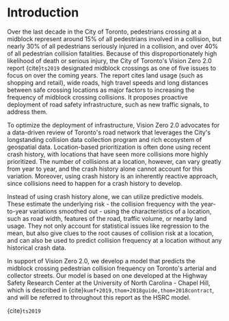 # Introduction

Over the last decade in the City of Toronto, pedestrians crossing at a midblock
represent around 15% of all pedestrians involved in a collision, but nearly 30%
of all pedestrians seriously injured in a collision, and over 40% of all
pedestrian collision fatalities. Because of this disproportionately high
likelihood of death or serious injury, the City of Toronto's Vision Zero 2.0
report {cite}`ts2019` designated midblock crossings as one of five issues to
focus on over the coming years. The report cites land usage (such as shopping
and retail), wide roads, high travel speeds and long distances between safe
crossing locations as major factors to increasing the frequency of midblock
crossing collisions. It proposes proactive deployment of road safety
infrastructure, such as new traffic signals, to address them.

To optimize the deployment of infrastructure, Vision Zero 2.0 advocates for a
data-driven review of Toronto's road network that leverages the City's
longstanding collision data collection program and rich ecosystem of geospatial
data. Location-based prioritization is often done using recent crash history,
with locations that have seen more collisions more highly prioritized. The
number of collisions at a location, however, can vary greatly from year to year,
and the crash history alone cannot account for this variation. Moreover, using
crash history is an inherently reactive approach, since collisions need to
happen for a crash history to develop.

Instead of using crash history alone, we can utilize predictive models. These
estimate the underlying risk - the collision frequency with the year-to-year
variations smoothed out - using the characteristics of a location, such as road
width, features of the road, traffic volume, or nearby land usage. They not only
account for statistical issues like regression to the mean, but also give clues
to the root causes of collision risk at a location, and can also be used to
predict collision frequency at a location without any historical crash data.

In support of Vision Zero 2.0, we develop a model that predicts the midblock
crossing pedestrian collision frequency on Toronto's arterial and collector
streets. Our model is based on one developed at the Highway Safety Research
Center at the University of North Carolina - Chapel Hill, which is described in
{cite}`kumf+2019,thom+2018guide,thom+2018contract`, and will be referred to
throughout this report as the HSRC model.

{cite}`ts2019`
<!-- 


articular the use of predictive analytics for safety
intervention prioritization

The Vision Zero 2.0 report also emphasizes the importance of data-driven
decision making, in particular the use of predictive analytics for safety
intervention prioritization. Historically, location priority for implementing
safety infrastructure has often been done by request (eg. by City councilors) or
by finding hotspots, locations with a history of frequent and/or severe crashes.
While the latter can be used for network screening - a safety examination of the
City's road network as a whole - it is not only a reactive method (since one
must wait for collisions to occur first) but is also unreliable due to
year-to-year fluctuations in the frequency of collisions at a given location. A
hotspot determined from recent crash history may only exist due to a
fluctuation, and therefore may not reflect the underlying risk at the location.
The United States Federal Highway Administration (FHWA) calls this phenomenon
the "regression to the mean effect" {cite}`thom+2018guide,fhwa2015`, and advocate for
alternative network screening methods based on predictive models as part of
their systemic safety approach. These models determine the relationship between
various characteristics of a location, such as geometric features of the road,
road user volume, or nearby land usage, and its mean collision frequency. They
can account for statistical issues like regression to the mean, and can also be
used to predict collision frequency at a location without any historical crash
data {cite}`thom+2018guide`. -->
